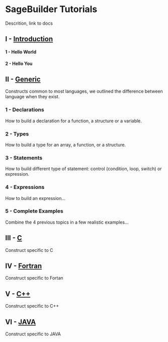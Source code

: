 SageBuilder Tutorials
=====================

Descrition, link to docs

## I - [Introduction](./builder/introduction)

#### 1 - Hello World

#### 2 - Hello You

## II - [Generic](./builder/generic)

Constructs common to most languages, we outlined the difference between language when they exist.

### 1 - Declarations

How to build a declaration for a function, a structure or a variable.

### 2 - Types

How to build a type for an array, a function, or a structure.

### 3 - Statements

How to build different type of statement: control (condition, loop, switch) or expression.

### 4 - Expressions

How to build an expression...

### 5 - Complete Examples

Combine the 4 previous topics in a few realistic examples... 

## III - [C](./builder/c)

Construct specific to C

## IV - [Fortran](./builder/fortran)

Construct specific to Fortan

## V - [C++](./builder/c++)

Construct specific to C++

## VI - [JAVA](./builder/java)

Construct specific to JAVA

